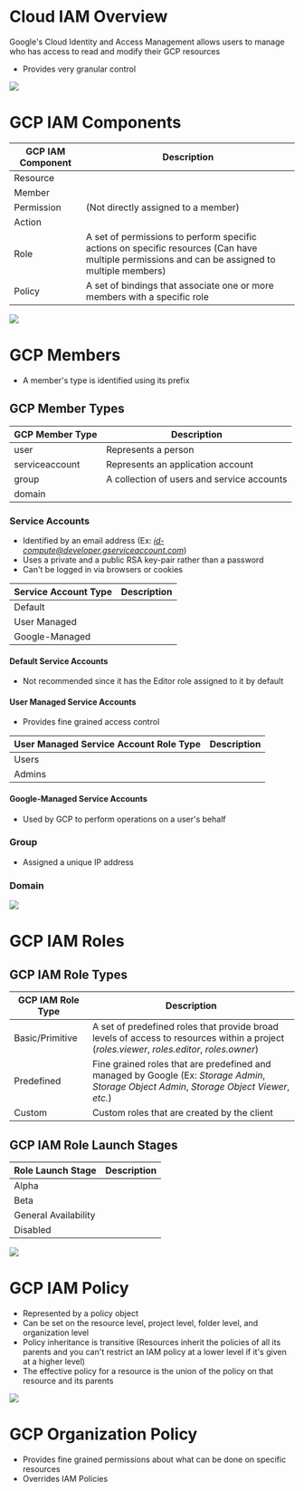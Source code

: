 # Cloud IAM Overview

Google's Cloud Identity and Access Management allows users to manage who has access to read and modify their GCP resources

* Provides very granular control

![](https://github.com/JonmarCorpuz/SecondBrain/blob/main/Assets/Whitespace.png)

# GCP IAM Components

| GCP IAM Component | Description |
| --- | --- |
| Resource | |
| Member | |
| Permission | (Not directly assigned to a member) |
| Action | |
| Role | A set of permissions to perform specific actions on specific resources (Can have multiple permissions and can be assigned to multiple members) |
| Policy | A set of bindings that associate one or more members with a specific role |

![](https://github.com/JonmarCorpuz/SecondBrain/blob/main/Assets/Whitespace.png)

# GCP Members

* A member's type is identified using its prefix

## GCP Member Types

| GCP Member Type | Description |
| --- | --- |
| user | Represents a person |
| serviceaccount | Represents an application account |
| group | A collection of users and service accounts |
| domain | |

### Service Accounts

* Identified by an email address (Ex: *id-compute@developer.gserviceaccount.com*)
* Uses a private and a public RSA key-pair rather than a password
* Can't be logged in via browsers or cookies

| Service Account Type | Description |
| --- | --- |
| Default | |
| User Managed | |
| Google-Managed | |

#### Default Service Accounts

* Not recommended since it has the Editor role assigned to it by default

#### User Managed Service Accounts

* Provides fine grained access control

| User Managed Service Account Role Type | Description |
| --- | --- |
| Users | |
| Admins | |

#### Google-Managed Service Accounts

* Used by GCP to perform operations on a user's behalf

### Group

* Assigned a unique IP address

### Domain

![](https://github.com/JonmarCorpuz/SecondBrain/blob/main/Assets/Whitespace.png)

# GCP IAM Roles

## GCP IAM Role Types

| GCP IAM Role Type | Description | 
| --- | --- |
| Basic/Primitive | A set of predefined roles that provide broad levels of access to resources within a project (*roles.viewer*, *roles.editor*, *roles.owner*)
| Predefined | Fine grained roles that are predefined and managed by Google (Ex: *Storage Admin*, *Storage Object Admin*, *Storage Object Viewer*, *etc.*) |
| Custom | Custom roles that are created by the client |

## GCP IAM Role Launch Stages

| Role Launch Stage | Description |
| --- | --- |
| Alpha | |
| Beta | |
| General Availability | |
| Disabled | |

![](https://github.com/JonmarCorpuz/SecondBrain/blob/main/Assets/Whitespace.png)

# GCP IAM Policy

* Represented by a policy object
* Can be set on the resource level, project level, folder level, and organization level
* Policy inheritance is transitive (Resources inherit the policies of all its parents and you can't restrict an IAM policy at a lower level if it's given at a higher level)
* The effective policy for a resource is the union of the policy on that resource and its parents

![](https://github.com/JonmarCorpuz/SecondBrain/blob/main/Assets/Whitespace.png)

# GCP Organization Policy

* Provides fine grained permissions about what can be done on specific resources
* Overrides IAM Policies

